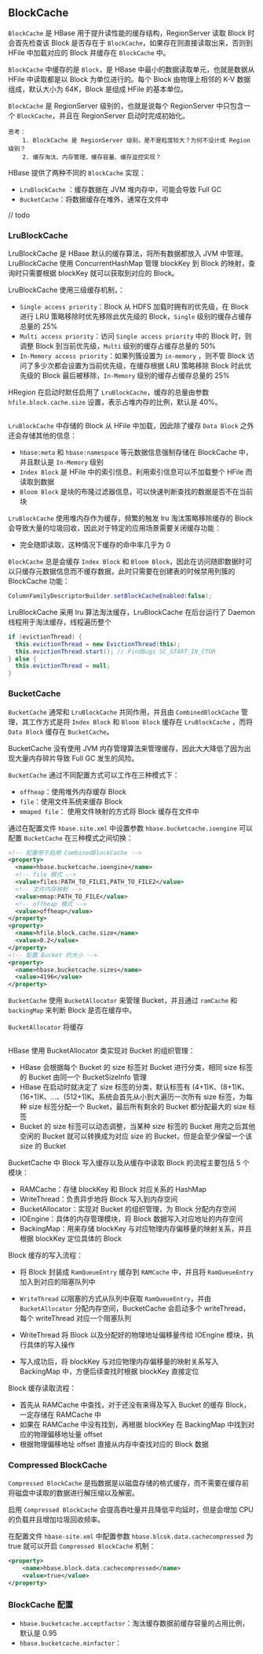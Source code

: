 ## BlockCache

`BlockCache` 是 HBase 用于提升读性能的缓存结构，RegionServer 读取 Block 时会首先检查该 Block 是否存在于 `BlockCache`，如果存在则直接读取出来，否则到 HFile 中加载对应的 Block 并缓存在 `BlockCache` 中。

`BlockCache` 中缓存的是 `Block`，是 HBase 中最小的数据读取单元，也就是数据从 HFile 中读取都是以 Block 为单位进行的。每个 Block 由物理上相邻的 K-V 数据组成，默认大小为 64K，Block 是组成 HFile 的基本单位。

`BlockCache` 是 RegionServer 级别的，也就是说每个 RegionServer 中只包含一个 `BlockCache`，并且在 RegionServer 启动时完成初始化。

```
思考：
    1. BlockCache 是 RegionServer 级别，是不是粒度较大？为何不设计成 Region 级别？
    2. 缓存淘汰、内存管理、缓存容量、缓存监控实现？
```

HBase 提供了两种不同的 `BlockCache` 实现：

- `LruBlockCache` ：缓存数据在 JVM 堆内存中，可能会导致 Full GC
-  `BucketCache`：将数据缓存在堆外，通常在文件中

// todo

### LruBlockCache

LruBlockCache 是 HBase 默认的缓存算法，将所有数据都放入 JVM 中管理。LruBlockCache 使用 ConcurrentHashMap 管理 blockKey 到 Block 的映射，查询时只需要根据 blockKey 就可以获取到对应的 Block。

LruBlockCache 使用三级缓存机制，：

- `Single access priority`：Block 从 HDFS 加载时拥有的优先级，在 Block 进行 LRU 策略移除时优先移除此优先级的 Block，`Single` 级别的缓存占缓存总量的 25%
- `Multi access priority`：访问 `Single access priority` 中的 Block 时，则调整 Block 到当前优先级，`Multi` 级别的缓存占缓存总量的 50%
- `In-Memory access priority`：如果列簇设置为 `in-memory` ，则不管 Block 访问了多少次都会设置为当前优先级，在缓存根据 LRU 策略移除 Block 时此优先级的 Block 最后被移除，`In-Memory` 级别的缓存占缓存总量的 25%

HRegion 在启动时默任启用了 `LruBlockCache`，缓存的总量由参数 `hfile.block.cache.size`  设置，表示占堆内存的比例，默认是 40%。



```

```

`LruBlockCache` 中存储的 Block 从 HFile 中加载，因此除了缓存 `Data Block` 之外还会存储其他的信息：

- `hbase:meta` 和 `hbase:namespace` 等元数据信息强制存储在 BlockCache 中，并且默认是 `In-Memory` 级别
- `Index Block` 是 HFile 中的索引信息，利用索引信息可以不加载整个 HFile 而读取到数据 
- `Bloom Block`  是块的布隆过滤器信息，可以快速判断查找的数据是否不在当前块

`LruBlockCache` 使用堆内存作为缓存，频繁的触发 lru 淘汰策略移除缓存的 Block 会导致大量的垃圾回收，因此对于特定的应用场景需要关闭缓存功能：

- 完全随即读取，这种情况下缓存的命中率几乎为 0

`BlockCache` 总是会缓存 `Index Block` 和 `Bloom Block`，因此在访问随即数据时可以只缓存元数据信息而不缓存数据，此时只需要在创建表的时候禁用列簇的 BlockCache 功能：

```java
ColumnFamilyDescriptorBuilder.setBlockCacheEnabled(false);
```



LruBlockCache 采用 lru 算法淘汰缓存，LruBlockCache 在后台运行了 Daemon 线程用于淘汰缓存，线程遍历整个
```java
if (evictionThread) {
  this.evictionThread = new EvictionThread(this);
  this.evictionThread.start(); // FindBugs SC_START_IN_CTOR
} else {
  this.evictionThread = null;
}
```


### BucketCache

`BucketCache` 通常和 `LruBlockCache` 共同作用，并且由 `CombinedBlockCache` 管理，其工作方式是将 `Index Block` 和 `Bloom Block` 缓存在 `LruBlockCache` ，而将 `Data Block` 缓存在 `BucketCache`。

BucketCache 没有使用 JVM 内存管理算法来管理缓存，因此大大降低了因为出现大量内存碎片导致 Full GC 发生的风险。

 `BucketCache` 通过不同配置方式可以工作在三种模式下：

- `offheap`：使用堆外内存缓存 Block
-  `file`：使用文件系统来缓存 Block
- `mmaped file`： 使用文件映射的方式将 Block 缓存在文件中

通过在配置文件 `hbase.site.xml` 中设置参数 `hbase.bucketcache.ioengine` 可以配置 `BucketCache` 在三种模式之间切换：

```xml
<!-- 配置用于启用 CombinedBlockCache -->
<property>
  <name>hbase.bucketcache.ioengine</name>
  <!-- file 模式 -->
  <value>files:PATH_TO_FILE1,PATH_TO_FILE2</value>
  <!-- 文件内存映射 -->
  <value>mmap:PATH_TO_FILE</value>
  <!-- offheap 模式 -->
  <value>offheap</value>
</property>
<property>
  <name>hfile.block.cache.size</name>
  <value>0.2</value>
</property>
<!-- 配置 Bucket 的大小 -->
<property>
  <name>hbase.bucketcache.sizes</name>
  <value>4196</value>
</property>
```

`BucketCache` 使用 `BucketAllocator` 来管理 Bucket，并且通过 `ramCache` 和 `backingMap` 来判断 Block 是否在缓存中。

`BucketAllocator` 将缓存



```java

```

HBase 使用 BucketAllocator 类实现对 Bucket 的组织管理：

- HBase 会根据每个 Bucket 的 size 标签对 Bucket 进行分类，相同 size 标签的 Bucket 由同一个 BucketSizeInfo 管理
- HBase 在启动时就决定了 size 标签的分类，默认标签有 (4+1)K、(8+1)K、(16+1)K、...、(512+1)K。系统会首先从小到大遍历一次所有 size 标签，为每种 size 标签分配一个 Bucket，最后所有剩余的 Bucket 都分配最大的 size 标签
- Bucket 的 size 标签可以动态调整，当某种 size 标签的 Bucket 用完之后其他空闲的 Bucket 就可以转换成为对应 size 的 Bucket，但是会至少保留一个该 size 的 Bucket



BucketCache 中 Block 写入缓存以及从缓存中读取 Block 的流程主要包括 5 个模块：

- RAMCache：存储 blockKey 和 Block 对应关系的 HashMap
- WriteThread：负责异步地将 Block 写入到内存空间
- BucketAllocator：实现对 Bucket 的组织管理，为 Block 分配内存空间
- IOEngine：具体的内存管理模块，将 Block 数据写入对应地址的内存空间
- BackingMap：用来存储 blockKey 与对应物理内存偏移量的映射关系，并且根据 blockKey 定位具体的 Block

Block 缓存的写入流程：

- 将 Block 封装成 `RamQueueEntry` 缓存到 `RAMCache` 中，并且将 `RamQueueEntry` 加入到对应的阻塞队列中
- `WriteThread` 以阻塞的方式从队列中获取 `RamQueueEntry`，并由 `BucketAllocator` 分配内存空间，BucketCache 会启动多个 writeThread，每个 writeThread 对应一个阻塞队列

- WriteThread 将 Block 以及分配好的物理地址偏移量传给 IOEngine 模块，执行具体的写入操作
- 写入成功后，将 blockKey 与对应物理内存偏移量的映射关系写入 BackingMap 中，方便后续查找时根据 blockKey 直接定位

Block 缓存读取流程：

- 首先从 RAMCache 中查找，对于还没有来得及写入 Bucket 的缓存 Block，一定存储在 RAMCache 中
- 如果在 RAMCache 中没有找到，再根据 blockKey 在 BackingMap 中找到对应的物理偏移地址量 offset
- 根据物理偏移地址 offset 直接从内存中查找对应的 Block 数据

### Compressed BlockCache

`Compressed BlockCache` 是指数据是以磁盘存储的格式缓存，而不需要在缓存前将磁盘中读取的数据进行解压缩以及解密。

启用 `Compressed BlockCache` 会提高吞吐量并且降低平均延时，但是会增加 CPU 的负载并且增加垃圾回收频率。

在配置文件 `hbase-site.xml` 中配置参数 `hbase.blcok.data.cachecompressed` 为 true 就可以开启 `Compressed BlockCache` 机制：

```xml
<property>
    <name>hbase.block.data.cachecompressed</name>
    <value>true</value>
</property>
```

### BlockCache 配置



- `hbase.bucketcache.acceptfactor`：淘汰缓存数据前缓存容量的占用比例，默认是 0.95
- `hbase.bucketcache.minfactor`：

